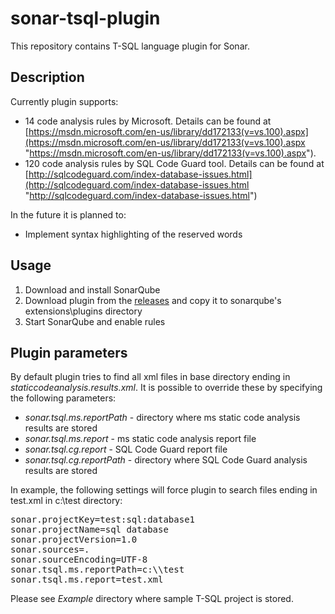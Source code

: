 # sonar-tsql-plugin
This repository contains T-SQL language plugin for Sonar.

## Description ##
Currently plugin supports:

- 14 code analysis rules by Microsoft. Details can be found at [https://msdn.microsoft.com/en-us/library/dd172133(v=vs.100).aspx](https://msdn.microsoft.com/en-us/library/dd172133(v=vs.100).aspx "https://msdn.microsoft.com/en-us/library/dd172133(v=vs.100).aspx").
- 120 code analysis rules by SQL Code Guard tool. Details can be found at [http://sqlcodeguard.com/index-database-issues.html](http://sqlcodeguard.com/index-database-issues.html "http://sqlcodeguard.com/index-database-issues.html")


In the future it is planned to:

- Implement syntax highlighting of the reserved words
 

## Usage ##

1. Download and install SonarQube
2. Download plugin from the [releases](https://github.com/gretard/sonar-tsql-plugin/releases) and copy it to sonarqube's extensions\plugins directory
3. Start SonarQube and enable rules

## Plugin parameters ##
By default plugin tries to find all xml files in base directory ending in *staticcodeanalysis.results.xml*. It is possible to override these by specifying the following parameters:

- *sonar.tsql.ms.reportPath* - directory where ms static code analysis results are stored
- *sonar.tsql.ms.report* - ms static code analysis report file
- *sonar.tsql.cg.report* - SQL Code Guard report file
- *sonar.tsql.cg.reportPath* - directory where SQL Code Guard analysis results are stored

In example, the following settings will force plugin to search files ending in test.xml in c:\test directory:
<pre>
sonar.projectKey=test:sql:database1
sonar.projectName=sql database
sonar.projectVersion=1.0
sonar.sources=.
sonar.sourceEncoding=UTF-8
sonar.tsql.ms.reportPath=c:\\test
sonar.tsql.ms.report=test.xml
</pre>

Please see *Example* directory where sample T-SQL project is stored.